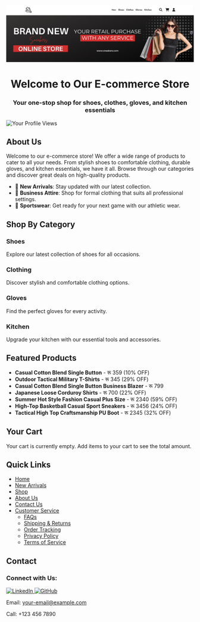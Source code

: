 <!-- Header -->
<p align="center">
  <img src="https://github.com/mishuk09/sneaker/blob/master/public/logo/sneakers.png" alt="E-commerce Banner">
</p>

<!-- Title -->
<h1 align="center">Welcome to Our E-commerce Store</h1>
<h3 align="center">Your one-stop shop for shoes, clothes, gloves, and kitchen essentials</h3>

<!-- Profile Views Badge --> 
<p align="left">
  <img align="left" src="https://komarev.com/ghpvc/?username=your-username&label=Profile%20views&color=0e75b6&style=flat" alt="Your Profile Views" />
</p>

<br>

<!-- About Us -->
## About Us

Welcome to our e-commerce store! We offer a wide range of products to cater to all your needs. From stylish shoes to comfortable clothing, durable gloves, and kitchen essentials, we have it all. Browse through our categories and discover great deals on high-quality products.

- 🌟 **New Arrivals**: Stay updated with our latest collection.
- 💼 **Business Attire**: Shop for formal clothing that suits all professional settings.
- 🏀 **Sportswear**: Get ready for your next game with our athletic wear.

## Shop By Category

### Shoes
Explore our latest collection of shoes for all occasions.

### Clothing
Discover stylish and comfortable clothing options.

### Gloves
Find the perfect gloves for every activity.

### Kitchen
Upgrade your kitchen with our essential tools and accessories.

## Featured Products

- **Casual Cotton Blend Single Button** - रू 359 (10% OFF)
- **Outdoor Tactical Military T-Shirts** - रू 345 (29% OFF)
- **Casual Cotton Blend Single Button Business Blazer** - रू 799
- **Japanese Loose Corduroy Shirts** - रू 700 (22% OFF)
- **Summer Hot Style Fashion Casual Plus Size** - रू 2340 (59% OFF)
- **High-Top Basketball Casual Sport Sneakers** - रू 3456 (24% OFF)
- **Tactical High Top Craftsmanship PU Boot** - रू 2345 (32% OFF)

## Your Cart

Your cart is currently empty. Add items to your cart to see the total amount.

## Quick Links

- [Home](#)
- [New Arrivals](#)
- [Shop](#)
- [About Us](#)
- [Contact Us](#)
- [Customer Service](#)
  - [FAQs](#)
  - [Shipping & Returns](#)
  - [Order Tracking](#)
  - [Privacy Policy](#)
  - [Terms of Service](#)

## Contact

<h3 align="left">Connect with Us:</h3>
<p align="left">
  <!-- LinkedIn -->
  <a href="https://www.linkedin.com/in/your-profile/" target="_blank">
    <img src="https://raw.githubusercontent.com/rahuldkjain/github-profile-readme-generator/master/src/images/icons/Social/linked-in-alt.svg" alt="LinkedIn" height="30" width="40" />
  </a>
  
  <!-- GitHub -->
  <a href="https://github.com/your-username" target="_blank">
    <img src="https://raw.githubusercontent.com/rahuldkjain/github-profile-readme-generator/master/src/images/icons/Social/github.svg" alt="GitHub" height="30" width="40" />
  </a>
  
  <!-- Email -->
  Email: [your-email@example.com](mailto:your-email@example.com)
  
  <!-- Phone -->
  Call: +123 456 7890
</p>

 
